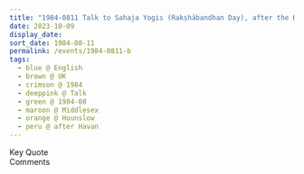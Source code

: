 ```yaml
---
title: "1984-0811 Talk to Sahaja Yogis (Rakṣhābandhan Day), after the Havan, Āśhram, Hounslow (Outer London), Middlesex, London, UK"
date: 2023-10-09
display_date: 
sort_date: 1984-08-11
permalink: /events/1984-0811-b
tags:
  - blue @ English
  - brown @ UK
  - crimson @ 1984
  - deeppink @ Talk
  - green @ 1984-08
  - maroon @ Middlesex
  - orange @ Hounslow
  - peru @ after Havan
---
```


<wave-list>
  <list-title color="green" width="75">Key Quote</list-title>
  <list-item color="BlanchedAlmond"  width="200"></list-item>
  <list-item color="Lavender"></list-item>
  <list-item color="BlanchedAlmond"></list-item>
</wave-list>

<br>

<wave-list>
  <list-title color="green" width="75">Comments</list-title>
  <list-item color="BlanchedAlmond"  width="200"></list-item>
  <list-item color="Lavender"></list-item>
  <list-item color="BlanchedAlmond"></list-item>
</wave-list>